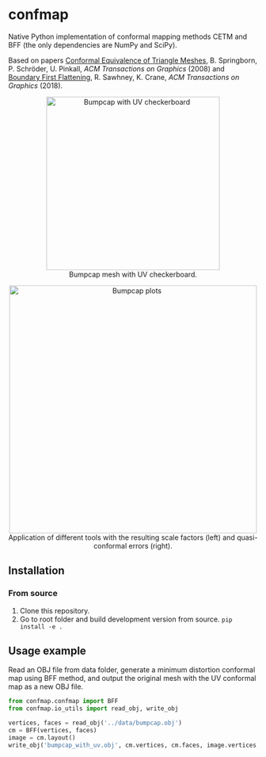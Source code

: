 # confmap
Native Python implementation of conformal mapping methods CETM and BFF (the only dependencies are NumPy and SciPy).

Based on papers [Conformal Equivalence of Triangle Meshes](https://dl.acm.org/doi/10.1145/1360612.1360676), B. Springborn, P. Schröder, U. Pinkall, *ACM Transactions on Graphics* (2008) and [Boundary First Flattening](https://dl.acm.org/doi/10.1145/3132705), R. Sawhney, K. Crane, *ACM Transactions on Graphics* (2018).

<p align="center">
  <img width="350" src="https://github.com/russelmann/confmap/blob/main/media/bumpcap_3d.png" alt="Bumpcap with UV checkerboard">
  <br>Bumpcap mesh with UV checkerboard.
</p>

<p align="center">
  <img width="500" src="https://github.com/russelmann/confmap/blob/main/media/bumpcap_maps.png" alt="Bumpcap plots">
  <br>Application of different tools with the resulting scale factors (left) and quasi-conformal errors (right).
</p>

## Installation

### From source

1. Clone this repository.
2. Go to root folder and build development version from source. `pip install -e .`

## Usage example

Read an OBJ file from data folder, generate a minimum distortion conformal map using BFF method, and output the original mesh with the UV conformal map as a new OBJ file.

```python
from confmap.confmap import BFF
from confmap.io_utils import read_obj, write_obj

vertices, faces = read_obj('../data/bumpcap.obj')
cm = BFF(vertices, faces)
image = cm.layout()
write_obj('bumpcap_with_uv.obj', cm.vertices, cm.faces, image.vertices, image.faces)
```
